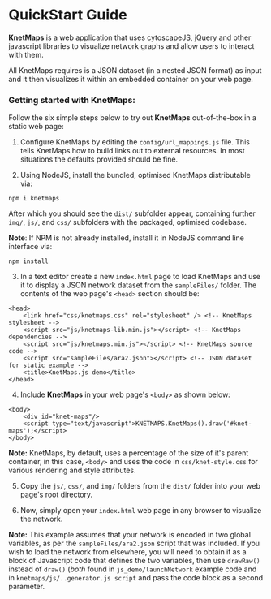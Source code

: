 # QuickStart Guide

**KnetMaps** is a web application that uses cytoscapeJS, jQuery and other javascript libraries to visualize network graphs and allow users to interact with them.

All KnetMaps requires is a JSON dataset (in a nested JSON format) as input and it then visualizes it within an embedded container on your web page.

### Getting started with KnetMaps:

Follow the six simple steps below to try out **KnetMaps** out-of-the-box in a static web page:

1. Configure KnetMaps by editing the `config/url_mappings.js` file. This tells KnetMaps how to build links out to external resources. In most situations the defaults provided should be fine.

2. Using NodeJS, install the bundled, optimised KnetMaps distributable via:
```
npm i knetmaps
```
After which you should see the `dist/` subfolder appear, containing further `img/`, `js/`, and `css/` subfolders with the packaged, optimised codebase. 

**Note**: If NPM is not already installed, install it in NodeJS command line interface via:
```
npm install
```

3. In a text editor create a new `index.html` page to load KnetMaps and use it to display a JSON network dataset from the `sampleFiles/` folder. The contents of the web page's `<head>` section should be:
```
<head>
    <link href="css/knetmaps.css" rel="stylesheet" /> <!-- KnetMaps stylesheet -->
    <script src="js/knetmaps-lib.min.js"></script> <!-- KnetMaps dependencies -->
    <script src="js/knetmaps.min.js"></script> <!-- KnetMaps source code -->    
    <script src="sampleFiles/ara2.json"></script> <!-- JSON dataset for static example -->
    <title>KnetMaps.js demo</title>
</head>
```

4. Include **KnetMaps** in your web page's `<body>` as shown below:
```
<body>
    <div id="knet-maps"/>
    <script type="text/javascript">KNETMAPS.KnetMaps().draw('#knet-maps');</script>
</body>
```

**Note:** KnetMaps, by default, uses a percentage of the size of it's parent container, in this case, `<body>` and uses the code in `css/knet-style.css` for various rendering and style attributes.

5. Copy the `js/`, `css/`, and `img/` folders from the `dist/` folder into your web page's root directory.

6. Now, simply open your `index.html` web page in any browser to visualize the network.

**Note:** This example assumes that your network is encoded in two global variables, as per the `sampleFiles/ara2.json` script that was included. If you wish to load the network from elsewhere, you will need to obtain it as a block of Javascript code that defines the two variables, then use `drawRaw()` instead of `draw()` (*both* found in `js_demo/launchNetwork` example code and in `knetmaps/js/..generator.js script` and pass the code block as a second parameter.
